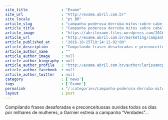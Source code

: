 ```yaml
---
site_title               : "Exame"
site_url                 : "http://exame.abril.com.br"
site_locale              : "pt_BR"
article_slug             : "campanha-poderosa-derruba-mitos-sobre-cabelos-cacheados"
article_title            : "Campanha poderosa derruba mitos sobre cabelos cacheados"
article_image            : "https://abrilexame.files.wordpress.com/2016/10/594852101-garnier.jpg?quality=70&strip=all&w=680"
article_url              : "http://exame.abril.com.br/marketing/campanha-poderosa-derruba-mitos-sobre-cabelos-cacheados/"
article_published_at     : "2016-10-25T18:14:12-02:00"
article_description      : "Compilando frases desaforadas e preconceituosas ouvidas todos os dias por milhares de mulheres, a Garnier estreia a campanha “Verdades”..."
article_author_name      : ""
article_author_image     : null
article_author_biography : null
article_author_profile   : "http://exame.abril.com.br/author/larissamcpmoreira/"
article_author_facebook  : null
article_author_twitter   : null
category                 : ['news']
tags                     : ['Exame']
permalink                : "/:categories/campanha-poderosa-derruba-mitos-sobre-cabelos-cacheados/"
layout                   : post
---
```


Compilando frases desaforadas e preconceituosas ouvidas todos os dias por milhares de mulheres, a Garnier estreia a campanha “Verdades”...
